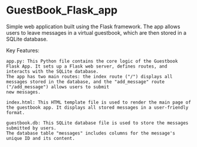 # GuestBook_Flask_app
Simple web application built using the Flask framework.
The app allows users to leave messages in a virtual guestbook, which are then stored in a SQLite database.

Key Features:

    app.py: This Python file contains the core logic of the Guestbook Flask App. It sets up a Flask web server, defines routes, and interacts with the SQLite database. 
    The app has two main routes: the index route ("/") displays all messages stored in the database, and the "add_message" route ("/add_message") allows users to submit
    new messages.

    index.html: This HTML template file is used to render the main page of the guestbook app. It displays all stored messages in a user-friendly format.

    guestbook.db: This SQLite database file is used to store the messages submitted by users.
    The database table "messages" includes columns for the message's unique ID and its content.
